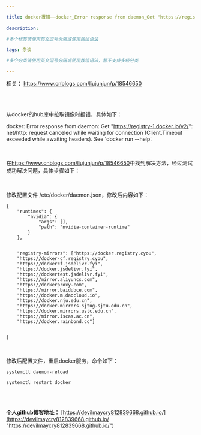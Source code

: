 ```yaml
---

title: docker报错——docker_Error response from daemon_Get "https://registry-1.docker.io/v2/"
 
description: 

#多个标签请使用英文逗号分隔或使用数组语法

tags: 杂谈

#多个分类请使用英文逗号分隔或使用数组语法，暂不支持多级分类

---
```






相关：
https://www.cnblogs.com/liujunjun/p/18546650

<br/>

<br/>

从docker的hub库中拉取镜像时报错，具体如下：



docker: Error response from daemon: Get "https://registry-1.docker.io/v2/": net/http: request canceled while waiting for connection (Client.Timeout exceeded while awaiting headers).
See 'docker run --help'.

<br/>

在<https://www.cnblogs.com/liujunjun/p/18546650>中找到解决方法，经过测试成功解决问题，具体步骤如下：





<br/>

修改配置文件 /etc/docker/daemon.json，修改后内容如下：

```
{
    "runtimes": {
        "nvidia": {
            "args": [],
            "path": "nvidia-container-runtime"
        }
    },


    "registry-mirrors": ["https://docker.registry.cyou",
    "https://docker-cf.registry.cyou",
    "https://dockercf.jsdelivr.fyi",
    "https://docker.jsdelivr.fyi",
    "https://dockertest.jsdelivr.fyi",
    "https://mirror.aliyuncs.com",
    "https://dockerproxy.com",
    "https://mirror.baidubce.com",
    "https://docker.m.daocloud.io",
    "https://docker.nju.edu.cn",
    "https://docker.mirrors.sjtug.sjtu.edu.cn",
    "https://docker.mirrors.ustc.edu.cn",
    "https://mirror.iscas.ac.cn",
    "https://docker.rainbond.cc"]


}
```

<br/>



修改后配置文件，重启docker服务，命令如下：



```
systemctl daemon-reload

systemctl restart docker
```











<br/>

<br/>

**个人github博客地址：**
[https://devilmaycry812839668.github.io/](https://devilmaycry812839668.github.io/ "https://devilmaycry812839668.github.io/")
